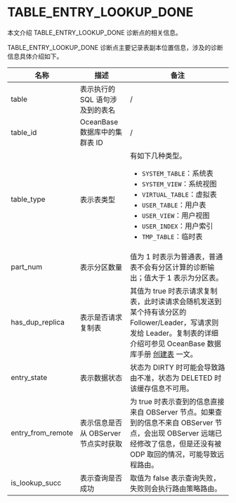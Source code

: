 # TABLE_ENTRY_LOOKUP_DONE

本文介绍 TABLE_ENTRY_LOOKUP_DONE 诊断点的相关信息。

TABLE_ENTRY_LOOKUP_DONE 诊断点主要记录表副本位置信息，涉及的诊断信息具体介绍如下。

| 名称        | 描述          | 备注           |
|------------|----------------|-----------------|
| table     | 表示执行的 SQL 语句涉及到的表名  |  /  |
| table_id  | OceanBase 数据库中的集群表 ID  | /   |
| table_type  | 表示表类型  | 有如下几种类型。<ul><li><code>SYSTEM_TABLE</code>：系统表</li><li><code>SYSTEM_VIEW</code>：系统视图</li><li><code>VIRTUAL_TABLE</code>：虚拟表</li><li><code>USER_TABLE</code>：用户表</li><li><code>USER_VIEW</code>：用户视图</li><li><code>USER_INDEX</code>：用户索引</li><li><code>TMP_TABLE</code>：临时表</li></ul>  |
| part_num  | 表示分区数量  | 值为 1 时表示为普通表，普通表不会有分区计算的诊断输出；值大于 1 表示为分区表。  |
| has_dup_replica | 表示是否请求复制表  | 其值为 true 时表示请求复制表，此时读请求会随机发送到某个持有该分区的 Follower/Leader，写请求则发给 Leader。复制表的详细介绍可参见 OceanBase 数据库手册 [创建表](https://www.oceanbase.com/docs/common-oceanbase-database-cn-1000000000034975) 一文。  |
| entry_state   | 表示数据状态  | 状态为 DIRTY 时可能会导致路由不准，状态为 DELETED 时该缓存信息不可用。  |
| entry_from_remote |  表示信息是否从 OBServer 节点实时获取      | 为 true 时表示查到的信息直接来自 OBServer 节点。如果查到的信息不来自 OBServer 节点，会出现 OBServer 远端已经修改了信息，但是还没有被 ODP 取回的情况，可能导致远程路由。  |
| is_lookup_succ |  表示查询是否成功      | 取值为 false 表示查询失败，失败则会执行路由策略路由。    |
